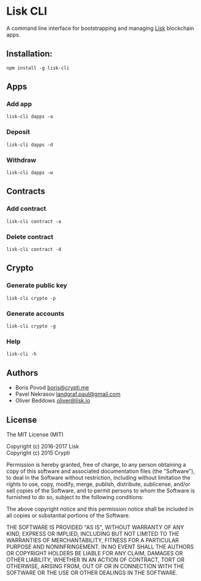 # Lisk CLI

A command line interface for bootstrapping and managing [Lisk](https://lisk.io/) blockchain apps.

## Installation:

```
npm install -g lisk-cli
```

## Apps

### Add app

```
lisk-cli dapps -a
```

### Deposit

```
lisk-cli dapps -d
```

### Withdraw

```
lisk-cli dapps -w
```

## Contracts

### Add contract

```
lisk-cli contract -a
```

### Delete contract

```
lisk-cli contract -d
```

## Crypto

### Generate public key

```
lisk-cli crypto -p
```

### Generate accounts

```
lisk-cli crypto -g
```

### Help

```
lisk-cli -h
```

## Authors

- Boris Povod <boris@crypti.me>
- Pavel Nekrasov <landgraf.paul@gmail.com>
- Oliver Beddows <oliver@lisk.io>

## License

The MIT License (MIT)

Copyright (c) 2016-2017 Lisk  
Copyright (c) 2015 Crypti

Permission is hereby granted, free of charge, to any person obtaining a copy of this software and associated documentation files (the "Software"), to deal in the Software without restriction, including without limitation the rights to use, copy, modify, merge, publish, distribute, sublicense, and/or sell copies of the Software, and to permit persons to whom the Software is furnished to do so, subject to the following conditions:

The above copyright notice and this permission notice shall be included in all copies or substantial portions of the Software.

THE SOFTWARE IS PROVIDED "AS IS", WITHOUT WARRANTY OF ANY KIND, EXPRESS OR IMPLIED, INCLUDING BUT NOT LIMITED TO THE WARRANTIES OF MERCHANTABILITY, FITNESS FOR A PARTICULAR PURPOSE AND NONINFRINGEMENT. IN NO EVENT SHALL THE AUTHORS OR COPYRIGHT HOLDERS BE LIABLE FOR ANY CLAIM, DAMAGES OR OTHER LIABILITY, WHETHER IN AN ACTION OF CONTRACT, TORT OR OTHERWISE, ARISING FROM, OUT OF OR IN CONNECTION WITH THE SOFTWARE OR THE USE OR OTHER DEALINGS IN THE SOFTWARE.
